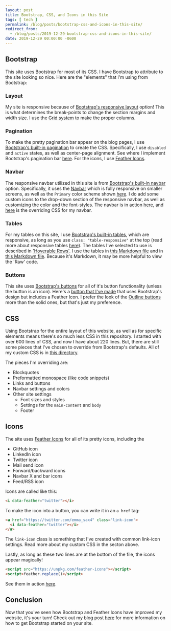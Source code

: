 ```yaml
---
layout: post
title: Bootstrap, CSS, and Icons in this Site
tags: [ tech ]
permalink: /blog/posts/bootstrap-css-and-icons-in-this-site/
redirect_from:
  - /blog/posts/2019-12-29-bootstrap-css-and-icons-in-this-site/
date: 2019-12-29 00:00:00 -0600
---
```


## Bootstrap

This site uses Bootstrap for most of its CSS. I have Bootstrap to attribute to the site looking so nice. Here are the "elements" that I'm using from Bootstrap:

### Layout

My site is responsive because of [Bootstrap's responsive layout](https://getbootstrap.com/docs/4.0/layout/overview/) option! This is what determines the break-points to change the section margins and width size. I use the [Grid system](https://getbootstrap.com/docs/4.0/layout/grid/) to make the proper columns.

### Pagination

To make the pretty pagination bar appear on the blog pages, I use [Bootstrap's built-in pagination](https://getbootstrap.com/docs/4.0/components/pagination/) to create the CSS. Specifically, I use `disabled` and `active` states, as well as center-page alignment. See where I implement Bootstrap's pagination bar [here](https://github.com/emma-sax4/emma-sax4.github.io/blob/62b1cc916f71d07f5935b31ae218a0805edf56c8/_includes/blog/pagination.html#L1-L2). For the icons, I use [Feather Icons](https://github.com/feathericons/feather).

### Navbar

The responsive navbar utilized in this site is from [Bootstrap's built-in navbar](https://getbootstrap.com/docs/4.0/components/navbar/) option. Specifically, it uses the [Navbar](https://getbootstrap.com/docs/4.0/components/navbar/#nav) which is fully responsive on smaller screens, as well as the `Primary` color scheme shown [here](https://getbootstrap.com/docs/4.0/components/navbar/#color-schemes). I do add some custom icons to the drop-down section of the responsive navbar, as well as customizing the color and the font-styles. The navbar is in action [here](https://github.com/emma-sax4/emma-sax4.github.io/blob/62b1cc916f71d07f5935b31ae218a0805edf56c8/_includes/site/header.html), and [here](https://github.com/emma-sax4/emma-sax4.github.io/blob/1db304c1b1358bfc47f67783448807f173cb18a2/assets/css/_navigation.scss) is the overriding CSS for my navbar.

### Tables

For my tables on this site, I use [Bootstrap's built-in tables](https://getbootstrap.com/docs/4.0/content/tables/), which are responsive, as long as you use `class: "table-responsive"` at the top (read more about responsive tables [here](https://getbootstrap.com/docs/4.0/content/tables/#responsive-tables)). The tables I've selected to use is described in ['Hoverable Rows'](https://getbootstrap.com/docs/4.0/content/tables/#hoverable-rows). I use the tables in [this Markdown file](https://github.com/emma-sax4/emma-sax4.github.io/blob/62b1cc916f71d07f5935b31ae218a0805edf56c8/_pages/around-town.md#on-stage) and in [this Markdown file](https://github.com/emma-sax4/emma-sax4.github.io/blob/a7476415f32185b45321b04a7abf869d37e3e623/_posts/2019-12-20-dns-domains-and-personal-websites.md#domains). Because it's Markdown, it may be more helpful to view the 'Raw' code.

### Buttons

This site uses [Bootstrap's buttons](https://getbootstrap.com/docs/4.0/components/buttons/) for all of it's button functionality (unless the button is an icon). Here's a [button that I've made](https://github.com/emma-sax4/emma-sax4.github.io/blob/62b1cc916f71d07f5935b31ae218a0805edf56c8/_includes/elements/github-issue-button.html) that uses Bootstrap's design but includes a Feather Icon. I prefer the look of the [Outline buttons](https://getbootstrap.com/docs/4.0/components/buttons/#outline-buttons) more than the solid ones, but that's just my preference.

## CSS

Using Bootstrap for the entire layout of this website, as well as for specific elements means there's so much less CSS in this repository. I started with over 600 lines of CSS, and now I have about 220 lines. But, there are still some pieces that I've chosen to override from Bootstrap's defaults. All of my custom CSS is in [this directory](https://github.com/emma-sax4/emma-sax4.github.io/tree/release/assets/css).

The pieces I'm overriding are:
* Blockquotes
* Preformatted monospace (like code snippets)
* Links and buttons
* Navbar settings and colors
* Other site settings
  * Font sizes and styles
  * Settings for the `main-content` and `body`
  * Footer

## Icons

The site uses [Feather Icons](https://feathericons.com/) for all of its pretty icons, including the
* GitHub icon
* LinkedIn icon
* Twitter icon
* Mail send icon
* Forward/backward icons
* Navbar X and bar icons
* Feed/RSS icon

Icons are called like this:
```html
<i data-feather="twitter"></i>
```

To make the icon into a button, you can write it in an `a href` tag:
```html
<a href="https://twitter.com/emma_sax4" class="link-icon">
  <i data-feather="twitter"></i>
</a>
```

The `link-icon` class is something that I've created with common link-icon settings. Read more about my custom CSS in the secton above.

Lastly, as long as these two lines are at the bottom of the file, the icons appear magically!
```html
<script src="https://unpkg.com/feather-icons"></script>
<script>feather.replace()</script>
```

See them in action [here](https://github.com/emma-sax4/emma-sax4.github.io/blob/129867d8135a930f4d364fe026db123d655b5ca8/_includes/site/scripts.html#L3-L4).

## Conclusion

Now that you've seen how Bootstrap and Feather Icons have improved my website, it's your turn! Check out my blog post [here](/blog/posts/adding-bootstrap-to-your-static-content-site/) for more information on how to get Bootstrap started on your site.
